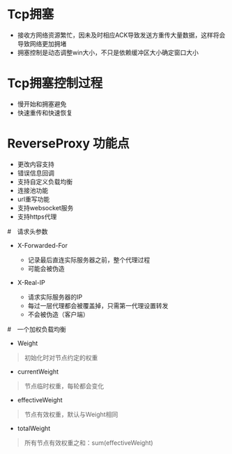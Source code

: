# Tcp拥塞

- 接收方网络资源繁忙，因未及时相应ACK导致发送方重传大量数据，这样将会导致网络更加拥堵
- 拥塞控制是动态调整win大小，不只是依赖缓冲区大小确定窗口大小

# Tcp拥塞控制过程
- 慢开始和拥塞避免
- 快速重传和快速恢复

# ReverseProxy 功能点
- 更改内容支持
- 错误信息回调
- 支持自定义负载均衡
- 连接池功能
- url重写功能
- 支持websocket服务
- 支持https代理

#　请求头参数

- X-Forwarded-For
    - 记录最后直连实际服务器之前，整个代理过程
    - 可能会被伪造

- X-Real-IP
    - 请求实际服务器的IP
    - 每过一层代理都会被覆盖掉，只需第一代理设置转发
    - 不会被伪造（客户端）
    
#　一个加权负载均衡
- Weight
> 初始化时对节点约定的权重
- currentWeight
> 节点临时权重，每轮都会变化
- effectiveWeight
> 节点有效权重，默认与Weight相同
- totalWeight
> 所有节点有效权重之和：sum(effectiveWeight)